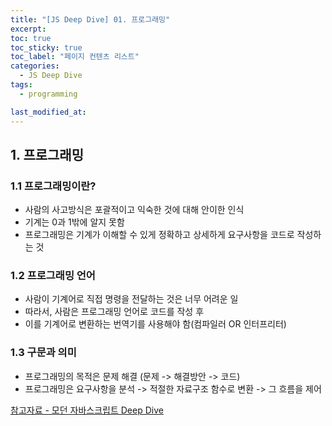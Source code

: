 ```yaml
---
title: "[JS Deep Dive] 01. 프로그래밍"
excerpt:
toc: true
toc_sticky: true
toc_label: "페이지 컨텐츠 리스트"
categories:
  - JS Deep Dive
tags:
  - programming

last_modified_at:
---
```


## **1. 프로그래밍**

### 1.1 프로그래밍이란?

- 사람의 사고방식은 포괄적이고 익숙한 것에 대해 안이한 인식
- 기계는 0과 1밖에 알지 못함
- 프로그래밍은 기계가 이해할 수 있게 정확하고 상세하게 요구사항을 코드로 작성하는 것

### 1.2 프로그래밍 언어

- 사람이 기계어로 직접 명령을 전달하는 것은 너무 어려운 일
- 따라서, 사람은 프로그래밍 언어로 코드를 작성 후
- 이를 기계어로 변환하는 번역기를 사용해야 함(컴파일러 OR 인터프리터)

### 1.3 구문과 의미

- 프로그래밍의 목적은 문제 해결 (문제 -> 해결방안 -> 코드)
- 프로그래밍은 요구사항을 분석 -> 적절한 자료구조 함수로 변환 -> 그 흐름을 제어

[참고자료 - 모던 자바스크립트 Deep Dive](http://www.yes24.com/Product/Goods/92742567)
